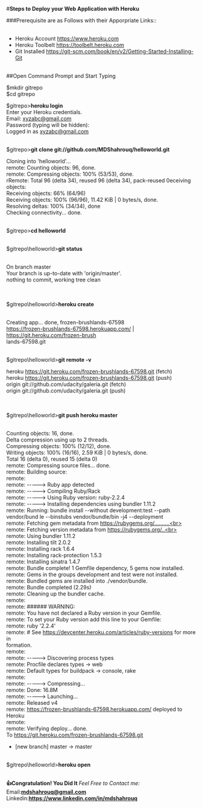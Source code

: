 #<b>Steps to Deploy your Web Application with Heroku </b>

###Prerequisite are as Follows with their Apporpriate Links::<br><br>
* Heroku Account https://www.heroku.com<br>
* Heroku Toolbelt https://toolbelt.heroku.com<br>
* Git Installed https://git-scm.com/book/en/v2/Getting-Started-Installing-Git



<br>
##Open Command Prompt and Start Typing <br>

$mkdir gitrepo<br>
$cd gitrepo<br>

$gitrepo><b>heroku login</b><br>
Enter your Heroku credentials.<br>
Email: xyzabc@gmail.com<br>
Password (typing will be hidden):<br>
Logged in as xyzabc@gmail.com<br><br>

$gitrepo><b>git clone git://github.com/MDShahrouq/helloworld.git</b><br>

Cloning into 'helloworld'...<br>
remote: Counting objects: 96, done.<br>
remote: Compressing objects: 100% (53/53), done.<br>
rRemote: Total 96 (delta 34), reused 96 (delta 34), pack-reused 0eceiving objects:<br>
Receiving objects:  66% (64/96)<br>
Receiving objects: 100% (96/96), 11.42 KiB | 0 bytes/s, done.<br>
Resolving deltas: 100% (34/34), done<br>
Checking connectivity... done.<br>


<br>$gitrepo><b>cd helloworld</b><br><br>

$gitrepo\helloworld><b>git status</b><br><br>

On branch master<br>
Your branch is up-to-date with 'origin/master'.<br>
nothing to commit, working tree clean

<br><br>$gitrepo\helloworld><b>heroku create</b><br><br>

Creating app... done, frozen-brushlands-67598<br>
https://frozen-brushlands-67598.herokuapp.com/ | https://git.heroku.com/frozen-brush<br>
lands-67598.git<br><br>

$gitrepo\helloworld><b>git remote -v</b><br>

heroku  https://git.heroku.com/frozen-brushlands-67598.git (fetch)<br>
heroku  https://git.heroku.com/frozen-brushlands-67598.git (push)<br>
origin  git://github.com/udacity/galeria.git (fetch)<br>
origin  git://github.com/udacity/galeria.git (push)

<br><br>$gitrepo\helloworld><b>git push heroku master</b><br><br>

Counting objects: 16, done.<br>
Delta compression using up to 2 threads.<br>
Compressing objects: 100% (12/12), done.<br>
Writing objects: 100% (16/16), 2.59 KiB | 0 bytes/s, done.<br>
Total 16 (delta 0), reused 15 (delta 0)<br>
remote: Compressing source files... done.<br>
remote: Building source:<br>
remote:<br>
remote: -----> Ruby app detected<br>
remote: -----> Compiling Ruby/Rack<br>
remote: -----> Using Ruby version: ruby-2.2.4<br>
remote: -----> Installing dependencies using bundler 1.11.2<br>
remote:        Running: bundle install --without development:test --path vendor/bund
le --binstubs vendor/bundle/bin -j4 --deployment<br>
remote:        Fetching gem metadata from https://rubygems.org/..........<br>
remote:        Fetching version metadata from https://rubygems.org/..<br>
remote:        Using bundler 1.11.2<br>
remote:        Installing tilt 2.0.2<br>
remote:        Installing rack 1.6.4<br>
remote:        Installing rack-protection 1.5.3<br>
remote:        Installing sinatra 1.4.7<br>
remote:        Bundle complete! 1 Gemfile dependency, 5 gems now installed.<br>
remote:        Gems in the groups development and test were not installed.<br>
remote:        Bundled gems are installed into ./vendor/bundle.<br>
remote:        Bundle completed (2.29s)<br>
remote:        Cleaning up the bundler cache.<br>
remote:<br>
remote: ###### WARNING:<br>
remote:        You have not declared a Ruby version in your Gemfile.<br>
remote:        To set your Ruby version add this line to your Gemfile:<br>
remote:        ruby '2.2.4'<br>
remote:        # See https://devcenter.heroku.com/articles/ruby-versions for more in<br>
formation.<br>
remote:<br>
remote: -----> Discovering process types<br>
remote:        Procfile declares types     -> web<br>
remote:        Default types for buildpack -> console, rake<br>
remote:<br>
remote: -----> Compressing...<br>
remote:        Done: 16.8M<br>
remote: -----> Launching...<br>
remote:        Released v4<br>
remote:        https://frozen-brushlands-67598.herokuapp.com/ deployed to Heroku<br>
remote:<br>
remote: Verifying deploy... done.<br>
To https://git.heroku.com/frozen-brushlands-67598.git<br>
 * [new branch]      master -> master<br>
<br>
$gitrepo\helloworld><b>heroku open</b><br><br>

<b> :+1:Congratulation! You Did It </b>
<i>Feel Free to Contact me:</i>
<br>Email:<b>mdshahrouq@gmail.com</b><br>
Linkedin:<b>https://www.linkedin.com/in/mdshahrouq</b><br>
